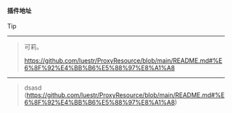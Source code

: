 
#### 插件地址

> [!TIP]
------
> 可莉。
> 
>https://github.com/luestr/ProxyResource/blob/main/README.md#%E6%8F%92%E4%BB%B6%E5%88%97%E8%A1%A8
------
> 
> dsasd
>(https://github.com/luestr/ProxyResource/blob/main/README.md#%E6%8F%92%E4%BB%B6%E5%88%97%E8%A1%A8)
> 
>
> 
>
> 
>
> 
>
